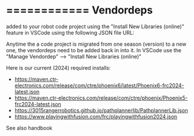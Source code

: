 ============
Vendordeps
============
added to your robot code project using the "Install New Libraries (online)" feature in VSCode using the following JSON file URL:

Anytime the a code project is migrated from one season (version) to a new one, the vendordeps need to be added back in into it. In VSCode use the "Manage Vendordep" --> "Install New Libraries (online)" 

Here is our current (2024) required installs:
- https://maven.ctr-electronics.com/release/com/ctre/phoenix6/latest/Phoenix6-frc2024-latest.json
- https://maven.ctr-electronics.com/release/com/ctre/phoenix/Phoenix5-frc2024-latest.json
- https://3015rangerrobotics.github.io/pathplannerlib/PathplannerLib.json
- https://www.playingwithfusion.com/frc/playingwithfusion2024.json

See also handbook